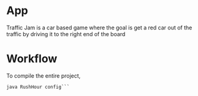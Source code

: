 #
App
==============

Traffic Jam is a car based game where the goal is get a red car out of the traffic by driving it to the right end of the board


Workflow
========

To compile the entire project,

```javac RushHour.java
java RushHour config```





